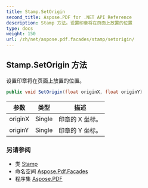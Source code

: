 ```yaml
---
title: Stamp.SetOrigin
second_title: Aspose.PDF for .NET API Reference
description: Stamp 方法。设置印章将在页面上放置的位置
type: docs
weight: 150
url: /zh/net/aspose.pdf.facades/stamp/setorigin/
---
```

## Stamp.SetOrigin 方法

设置印章将在页面上放置的位置。

```csharp
public void SetOrigin(float originX, float originY)
```

| 参数 | 类型 | 描述 |
| --- | --- | --- |
| originX | Single | 印章的 X 坐标。 |
| originY | Single | 印章的 Y 坐标。 |

### 另请参阅

* 类 [Stamp](../)
* 命名空间 [Aspose.Pdf.Facades](../../../aspose.pdf.facades/)
* 程序集 [Aspose.PDF](../../../)